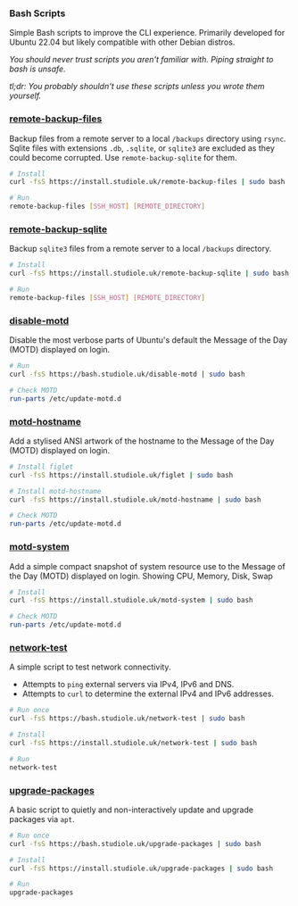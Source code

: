 
### Bash Scripts

Simple Bash scripts to improve the CLI experience. Primarily developed for Ubuntu 22.04 but likely compatible with other Debian distros.

*You should never trust scripts you aren't familiar with. Piping straight to bash is unsafe.*

*tl;dr: You probably shouldn't use these scripts unless you wrote them yourself.*


### [remote-backup-files](https://github.com/StudioLE/Bash/blob/main/remote-backup-files)

Backup files from a remote server to a local `/backups` directory using `rsync`.
Sqlite files with extensions `.db`, `.sqlite`, or `sqlite3` are excluded as they could become corrupted.
Use `remote-backup-sqlite` for them.

``` bash
# Install
curl -fsS https://install.studiole.uk/remote-backup-files | sudo bash

# Run
remote-backup-files [SSH_HOST] [REMOTE_DIRECTORY]
```

### [remote-backup-sqlite](https://github.com/StudioLE/Bash/blob/main/remote-backup-sqlite)

Backup `sqlite3` files from a remote server to a local `/backups` directory.

``` bash
# Install
curl -fsS https://install.studiole.uk/remote-backup-sqlite | sudo bash

# Run
remote-backup-files [SSH_HOST] [REMOTE_DIRECTORY]
```

### [disable-motd](https://github.com/StudioLE/Bash/blob/main/disable-motd)

Disable the most verbose parts of Ubuntu's default the Message of the Day (MOTD) displayed on login.

```bash
# Run
curl -fsS https://bash.studiole.uk/disable-motd | sudo bash

# Check MOTD
run-parts /etc/update-motd.d
```

### [motd-hostname](https://github.com/StudioLE/Bash/blob/main/motd-hostname)

Add a stylised ANSI artwork of the hostname to the Message of the Day (MOTD) displayed on login.

```bash
# Install figlet
curl -fsS https://install.studiole.uk/figlet | sudo bash

# Install motd-hostname
curl -fsS https://install.studiole.uk/motd-hostname | sudo bash

# Check MOTD
run-parts /etc/update-motd.d
```

### [motd-system](https://github.com/StudioLE/Bash/blob/main/motd-system)

Add a simple compact snapshot of system resource use to the Message of the Day (MOTD) displayed on login. Showing CPU, Memory, Disk, Swap

```bash
# Install
curl -fsS https://install.studiole.uk/motd-system | sudo bash

# Check MOTD
run-parts /etc/update-motd.d
```

### [network-test](https://github.com/StudioLE/Bash/blob/main/network-test)

A simple script to test network connectivity. 
- Attempts to `ping` external servers via IPv4, IPv6 and DNS.
- Attempts to `curl` to determine the external IPv4 and IPv6 addresses.

```bash
# Run once
curl -fsS https://bash.studiole.uk/network-test | sudo bash
```
```bash
# Install
curl -fsS https://install.studiole.uk/network-test | sudo bash

# Run
network-test
```

### [upgrade-packages](https://github.com/StudioLE/Install/blob/main/src/upgrade-packages)

A basic script to quietly and non-interactively update and upgrade packages via `apt`.

``` bash
# Run once
curl -fsS https://bash.studiole.uk/upgrade-packages | sudo bash
```

``` bash
# Install
curl -fsS https://install.studiole.uk/upgrade-packages | sudo bash

# Run
upgrade-packages
```